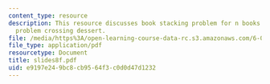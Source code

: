 ```yaml
---
content_type: resource
description: This resource discusses book stacking problem for n books and a team
  problem crossing dessert.
file: /media/https%3A/open-learning-course-data-rc.s3.amazonaws.com/6-042j-mathematics-for-computer-science-fall-2005/e9197e249bc8cb9564f3c0d0d47d1232_slides8f.pdf
file_type: application/pdf
resourcetype: Document
title: slides8f.pdf
uid: e9197e24-9bc8-cb95-64f3-c0d0d47d1232
---
```

